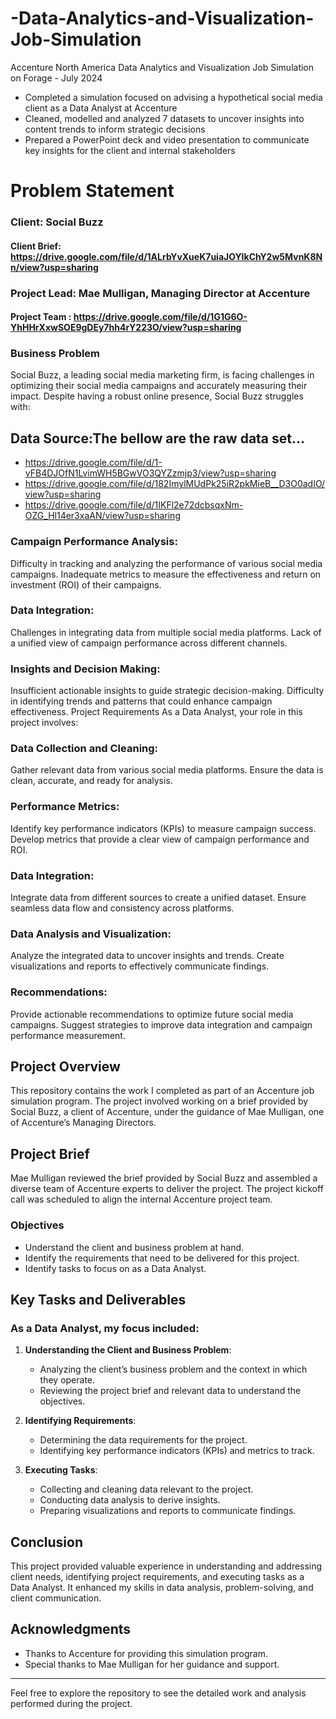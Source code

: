 # -Data-Analytics-and-Visualization-Job-Simulation
Accenture North America Data Analytics and Visualization Job Simulation on
Forage - July 2024

 * Completed a simulation focused on advising a hypothetical social media client
   as a Data Analyst at Accenture
 * Cleaned, modelled and analyzed 7 datasets to uncover insights into content
   trends to inform strategic decisions
 * Prepared a PowerPoint deck and video presentation to communicate key insights
   for the client and internal stakeholders

# Problem Statement
### Client: Social Buzz
#### Client Brief: https://drive.google.com/file/d/1ALrbYvXueK7uiaJOYIkChY2w5MvnK8Nn/view?usp=sharing


### Project Lead: Mae Mulligan, Managing Director at Accenture
#### Project Team : https://drive.google.com/file/d/1G1G6O-YhHHrXxwSOE9gDEy7hh4rY223O/view?usp=sharing
### Business Problem
Social Buzz, a leading social media marketing firm, is facing challenges in optimizing their social media campaigns and accurately measuring their impact. Despite having a robust online presence, Social Buzz struggles with:
## Data Source:The bellow are the raw data set...
- https://drive.google.com/file/d/1-vFB4DJOfN1LvimWH5BGwVO3QYZzmjp3/view?usp=sharing
- https://drive.google.com/file/d/182ImylMUdPk25iR2pkMieB__D3O0adIO/view?usp=sharing
- https://drive.google.com/file/d/1IKFl2e72dcbsqxNm-OZG_Hl14er3xaAN/view?usp=sharing

### Campaign Performance Analysis:

Difficulty in tracking and analyzing the performance of various social media campaigns.
Inadequate metrics to measure the effectiveness and return on investment (ROI) of their campaigns.
### Data Integration:

Challenges in integrating data from multiple social media platforms.
Lack of a unified view of campaign performance across different channels.
### Insights and Decision Making:

Insufficient actionable insights to guide strategic decision-making.
Difficulty in identifying trends and patterns that could enhance campaign effectiveness.
Project Requirements
As a Data Analyst, your role in this project involves:

### Data Collection and Cleaning:

Gather relevant data from various social media platforms.
Ensure the data is clean, accurate, and ready for analysis.
### Performance Metrics:

Identify key performance indicators (KPIs) to measure campaign success.
Develop metrics that provide a clear view of campaign performance and ROI.
### Data Integration:

Integrate data from different sources to create a unified dataset.
Ensure seamless data flow and consistency across platforms.
### Data Analysis and Visualization:

Analyze the integrated data to uncover insights and trends.
Create visualizations and reports to effectively communicate findings.
### Recommendations:

Provide actionable recommendations to optimize future social media campaigns.
Suggest strategies to improve data integration and campaign performance measurement.


## Project Overview

This repository contains the work I completed as part of an Accenture job simulation program. The project involved working on a brief provided by Social Buzz, a client of Accenture, under the guidance of Mae Mulligan, one of Accenture’s Managing Directors.

## Project Brief

Mae Mulligan reviewed the brief provided by Social Buzz and assembled a diverse team of Accenture experts to deliver the project. The project kickoff call was scheduled to align the internal Accenture project team.

### Objectives

- Understand the client and business problem at hand.
- Identify the requirements that need to be delivered for this project.
- Identify tasks to focus on as a Data Analyst.

## Key Tasks and Deliverables

### As a Data Analyst, my focus included:

1. **Understanding the Client and Business Problem**:
    - Analyzing the client’s business problem and the context in which they operate.
    - Reviewing the project brief and relevant data to understand the objectives.

2. **Identifying Requirements**:
    - Determining the data requirements for the project.
    - Identifying key performance indicators (KPIs) and metrics to track.

3. **Executing Tasks**:
    - Collecting and cleaning data relevant to the project.
    - Conducting data analysis to derive insights.
    - Preparing visualizations and reports to communicate findings.



## Conclusion

This project provided valuable experience in understanding and addressing client needs, identifying project requirements, and executing tasks as a Data Analyst. It enhanced my skills in data analysis, problem-solving, and client communication.

## Acknowledgments

- Thanks to Accenture for providing this simulation program.
- Special thanks to Mae Mulligan for her guidance and support.

---

Feel free to explore the repository to see the detailed work and analysis performed during the project.

